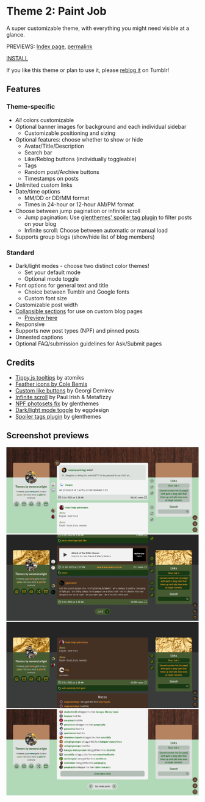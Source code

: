 # Theme 2: Paint Job

A super customizable theme, with everything you might need visible at a glance.

PREVIEWS: [Index page](https://starlightpreviews.tumblr.com/theme2), [permalink](https://starlightpreviews.tumblr.com/theme2/permalink)

[INSTALL](https://raw.githubusercontent.com/wovenstarlight/tumblr-themes/main/theme2/theme2.html)

If you like this theme or plan to use it, please [reblog it](https://starlightthemes.tumblr.com/post/664789392768008192/theme-2-paint-job) on Tumblr!

## Features
### Theme-specific
- *All* colors customizable
- Optional banner images for background and each individual sidebar
	- Customizable positioning and sizing
- Optional features: choose whether to show or hide
	- Avatar/Title/Description
	- Search bar
	- Like/Reblog buttons (individually toggleable)
	- Tags
	- Random post/Archive buttons
	- Timestamps on posts
- Unlimited custom links
- Date/time options
	- MM/DD or DD/MM format
	- Times in 24-hour or 12-hour AM/PM format
- Choose between jump pagination or infinite scroll
	- Jump pagination: Use [glenthemes' spoiler tag plugin](https://glenthemes.tumblr.com/spoilertags) to filter posts on your blog
	- Infinite scroll: Choose between automatic or manual load
- Supports group blogs (show/hide list of blog members)

### Standard
- Dark/light modes - choose two distinct color themes!
	- Set your default mode
	- Optional mode toggle
- Font options for general text and title
	- Choice between Tumblr and Google fonts
	- Custom font size
- Customizable post width
- [Collapsible sections](https://wovenstarlight.github.io/tumblr-themes/collapsibles/) for use on custom blog pages
	- [Preview here](https://starlightpreviews.tumblr.com/theme2/collapsibles)
- Responsive
- Supports new post types (NPF) and pinned posts
- Unnested captions
- Optional FAQ/submission guidelines for Ask/Submit pages

## Credits
- [Tippy.js tooltips](https://atomiks.github.io/tippyjs) by atomiks
- [Feather icons by Cole Bemis](https://feathericons.com/)
- [Custom like buttons](https://demirev.cubthemes.com/post/106345243051/changing-like-and-reblog-button-colors-revisited) by Georgi Demirev
- [Infinite scroll](https://infinite-scroll.com/) by Paul Irish & Metafizzy
- [NPF photosets fix](https://glenthemes.tumblr.com/post/659034084446748672/npf-images-v3) by glenthemes
- [Dark/light mode toggle](https://eggdesign.tumblr.com/post/186889223257/day-night-mode-tutorial-after-featuring-a) by eggdesign
- [Spoiler tags plugin](https://glenthemes.tumblr.com/spoilertags) by glenthemes

## Screenshot previews
![Screenshot of a Tumblr blog on the home page. It has posts in the center, blog information to the left, and links & search to the right. It's set to light mode in mint green, off-white, and brown colors. The page has a background of dark brown wood.](https://github.com/wovenstarlight/tumblr-themes/blob/main/theme2/theme2_screenshot1light.png?raw=true)
![Screenshot of the home page, now scrolled to the bottom. The page navigation is visible below the posts, showing the total number of pages and a next page button. The blog has been changed to the dark theme, in dark green, black, and gold colors. The background is black instead of having the wood background, and the sidebars have accent images of gold foil.](https://github.com/wovenstarlight/tumblr-themes/blob/main/theme2/theme2_screenshot1dark.png?raw=true)
![Dark mode screenshot of a post permalink page. The notes section is visible just below the post.](https://github.com/wovenstarlight/tumblr-themes/blob/main/theme2/theme2_screenshot2dark.png?raw=true)
![Screenshot of the same permalink page, now on light mode and scrolled to the bottom. At the bottom of the notes section is a Load more notes button. The navigation below the post and notes area now reads Show more posts, with links to the next and previous posts.](https://github.com/wovenstarlight/tumblr-themes/blob/main/theme2/theme2_screenshot2light.png?raw=true)
